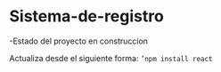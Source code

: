 <h1> Sistema-de-registro </h1> 
-Estado del proyecto en construccion

Actualiza desde el siguiente forma:
```’npm install react```
